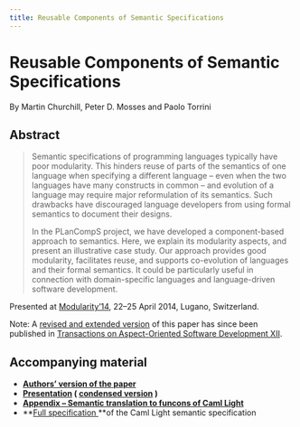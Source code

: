 ```yaml
---
title: Reusable Components of Semantic Specifications
---
```


# Reusable Components of Semantic Specifications

By Martin Churchill, Peter D. Mosses and Paolo Torrini

## Abstract

> Semantic specifications of programming languages typically have poor modularity. This hinders reuse of parts of the semantics of one language when specifying a different language – even when the two languages have many constructs in common – and evolution of a language may require major reformulation of its semantics. Such drawbacks have discouraged language developers from using formal semantics to document their designs.
>
> In the PLanCompS project, we have developed a component-based approach to semantics. Here, we explain its modularity aspects, and present an illustrative case study. Our approach provides good modularity, facilitates reuse, and supports co-evolution of languages and their formal semantics. It could be particularly useful in connection with domain-specific languages and language-driven software development.

Presented at [Modularity’14](http://aosd.net/2014/conference), 22–25 April 2014, Lugano, Switzerland.

Note: A [revised and extended version](https://plancomps.csle.cs.rhul.ac.uk/taosd2015/) of this paper has since been published in [Transactions on Aspect-Oriented Software Development XII](http://dx.doi.org/10.1007/978-3-662-46734-3_4).

## Accompanying material

- **[Authors’ version of the paper](/files/2014/04/Mod14CMT.pdf)**
- **[Presentation](/files/2013/10/modularity14-presentation.pdf) ( [condensed version](/files/2013/10/modularity14-condensed.pdf) )**
- **[Appendix – Semantic translation to funcons of ](/files/2014/04/MV2014.pdf)[Caml Light](http://caml.inria.fr/caml-light/)**
- **[Full specification ](/files/2013/10/caml-light.zip)**of the Caml Light semantic specification

